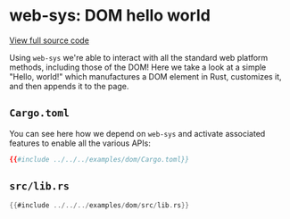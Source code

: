 # web-sys: DOM hello world

[View full source code][code]

[code]: https://github.com/rustwasm/wasm-bindgen/tree/master/examples/dom

Using `web-sys` we're able to interact with all the standard web platform
methods, including those of the DOM! Here we take a look at a simple "Hello,
world!" which manufactures a DOM element in Rust, customizes it, and then
appends it to the page.

## `Cargo.toml`

You can see here how we depend on `web-sys` and activate associated features to
enable all the various APIs:

```toml
{{#include ../../../examples/dom/Cargo.toml}}
```

## `src/lib.rs`

```rust
{{#include ../../../examples/dom/src/lib.rs}}
```
